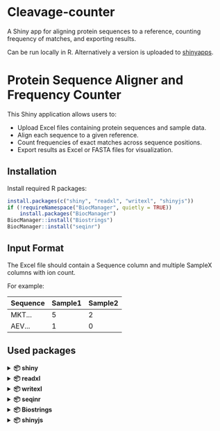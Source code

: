 # Cleavage-counter
A Shiny app for aligning protein sequences to a reference, counting frequency of matches, and exporting results.

Can be run locally in R.
Alternatively a version is uploaded to [shinyapps](https://maximlox.shinyapps.io/ProteinCleavageEndCounter/).

# Protein Sequence Aligner and Frequency Counter

This Shiny application allows users to:

- Upload Excel files containing protein sequences and sample data.
- Align each sequence to a given reference.
- Count frequencies of exact matches across sequence positions.
- Export results as Excel or FASTA files for visualization.

## Installation

Install required R packages:

```R
install.packages(c("shiny", "readxl", "writexl", "shinyjs"))
if (!requireNamespace("BiocManager", quietly = TRUE))
    install.packages("BiocManager")
BiocManager::install("Biostrings")
BiocManager::install("seqinr")
```

## Input Format
The Excel file should contain a Sequence column and multiple SampleX columns with ion count.

For example:

| Sequence | Sample1 | Sample2 |
|----------|---------|---------|
| MKT...   | 5       | 2       |
| AEV...   | 1       | 0       |


## Used packages

<details> <summary><strong>📦 shiny</strong></summary>
Chang W, Cheng J, Allaire JJ, Xie Y, McPherson J (2023). shiny: Web Application Framework for R. R package version 1.8.0.
URL: https://CRAN.R-project.org/package=shiny

</details> <details> <summary><strong>📦 readxl</strong></summary>
Wickham H, Bryan J (2023). readxl: Read Excel Files. R package version 1.4.3.
URL: https://CRAN.R-project.org/package=readxl

</details> <details> <summary><strong>📦 writexl</strong></summary>
Ooms J (2024). writexl: Export Data Frames to Excel 'xlsx' Format. R package version 1.4.0.
URL: https://CRAN.R-project.org/package=writexl

</details> <details> <summary><strong>📦 seqinr</strong></summary>
Charif D, Lobry JR (2007). SeqinR 1.0-2: A Contributed Package to the R Project for Statistical Computing Devoted to Biological Sequences Retrieval and Analysis. In Bastolla U, Porto M, Roman HE, Vendruscolo M (eds.), Structural Approaches to Sequence Evolution: Molecules, Networks, Populations, Biological and Medical Physics, Biomedical Engineering, Springer-Verlag, pp. 207-232.
URL: https://CRAN.R-project.org/package=seqinr

</details> <details> <summary><strong>📦 Biostrings</strong></summary>
Pagès H, Aboyoun P, Gentleman R, DebRoy S (2024). Biostrings: Efficient manipulation of biological strings. R package version 2.72.0.
Bioconductor.
URL: https://bioconductor.org/packages/Biostrings

</details> <details> <summary><strong>📦 shinyjs</strong></summary>
Attali D (2021). shinyjs: Easily Improve the User Experience of Your Shiny Apps in Seconds. R package version 2.1.0.
URL: https://CRAN.R-project.org/package=shinyjs

</details>
